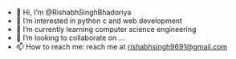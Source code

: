 - 👋 Hi, I’m @RishabhSinghBhadoriya
- 👀 I’m interested in python c and web development
- 🌱 I’m currently learning computer science engineering 
- 💞️ I’m looking to collaborate on ...
- 📫 How to reach me: reach me at rishabhsingh9691@gmail.com

<!---
RishabhSinghBhadoriya/RishabhSinghBhadoriya is a ✨ special ✨ repository because its `README.md` (this file) appears on your GitHub profile.
You can click the Preview link to take a look at your changes.
--->
